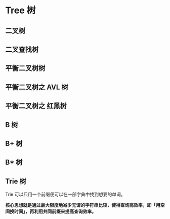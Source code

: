 # Tree 树

## 二叉树

## 二叉查找树

## 平衡二叉树树

## 平衡二叉树之 AVL 树

## 平衡二叉树之 红黑树

## B 树

## B+ 树

## B* 树

## Trie 树
  Trie 可以只用一个前缀便可以在一部字典中找到想要的单词。

  **核心思想就是通过最大限度地减少无谓的字符串比较，使得查询高效率，即「用空间换时间」，再利用共同前缀来提高查询效率。**


